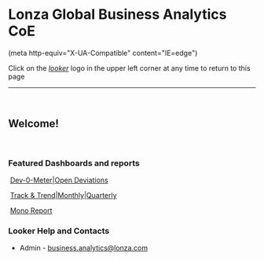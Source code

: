# Lonza Global Business Analytics CoE
(meta http-equiv="X-UA-Compatible" content="IE=edge")

Click on the [_looker_](https://10.20.1.205/projects/dev_0meter/documents/landing_page.md) logo in the upper left corner at any time to return to this page
​

---
​

## Welcome!
​
​

### Featured Dashboards and reports
​
[Dev-0-Meter](https://10.20.1.205/dashboards/1?Site=&Date%20Range%20-Creation%20Date=2017%2F01%2F01%20to%202017%2F12%2F31&filter_config=%7B%22Site%22:%5B%7B%22type%22:%22%3D%22,%22values%22:%5B%7B%22constant%22:%22%22%7D,%7B%7D%5D,%22id%22:4%7D%5D,%22Date%20Range%20-Creation%20Date%22:%5B%7B%22type%22:%22between%22,%22values%22:%5B%7B%22date%22:%222017-01-01T00:00:00.000Z%22,%22tz%22:true%7D,%7B%22date%22:%222017-12-31T00:00:00.000Z%22,%22tz%22:true%7D%5D,%22id%22:5%7D%5D%7D)|[Open Deviations](https://10.20.1.205/dashboards/2?Site=&Open=NULL&filter_config=%7B%22Site%22:%5B%7B%22type%22:%22%3D%22,%22values%22:%5B%7B%22constant%22:%22%22%7D,%7B%7D%5D,%22id%22:4%7D%5D,%22Open%22:%5B%7B%22type%22:%22null%22,%22values%22:%5B%7B%7D,%7B%7D%5D,%22id%22:5%7D%5D%7D)

​
[Track & Trend](https://10.20.1.205/dashboards/12?Site=Portsmouth&Customer=&Area=&Event%20Area=&Created%20Date=12%20months&Has%20Event%20Classification=NOT%20NULL&filter_config=%7B"Site":%5B%7B"type":"%3D","values":%5B%7B"constant":"Portsmouth"%7D,%7B%7D%5D,"id":6%7D%5D,"Customer":%5B%7B"type":"%3D","values":%5B%7B"constant":""%7D,%7B%7D%5D,"id":7%7D%5D,"Area":%5B%7B"type":"%3D","values":%5B%7B"constant":""%7D,%7B%7D%5D,"id":8%7D%5D,"Event%20Area":%5B%7B"type":"%3D","values":%5B%7B"constant":""%7D,%7B%7D%5D,"id":9%7D%5D,"Created%20Date":%5B%7B"type":"past","values":%5B%7B"constant":"12","unit":"mo"%7D,%7B%7D%5D,"id":10%7D%5D,"Has%20Event%20Classification":%5B%7B"type":"!null","values":%5B%7B%7D,%7B%7D%5D,"id":11%7D%5D%7D)|[Monthly](https://10.20.1.205/dashboards/13?Site=Portsmouth&Area=&Event%20Area=&Has%20Event=NOT%20NULL&Current%20Month=1%20months&filter_config=%7B"Site":%5B%7B"type":"%3D","values":%5B%7B"constant":"Portsmouth"%7D,%7B%7D%5D,"id":10%7D%5D,"Area":%5B%7B"type":"%3D","values":%5B%7B"constant":""%7D,%7B%7D%5D,"id":11%7D%5D,"Event%20Area":%5B%7B"type":"%3D","values":%5B%7B"constant":""%7D,%7B%7D%5D,"id":12%7D%5D,"Has%20Event":%5B%7B"type":"!null","values":%5B%7B%7D,%7B%7D%5D,"id":13%7D%5D,"Current%20Month":%5B%7B"type":"past","values":%5B%7B"constant":"1","unit":"mo"%7D,%7B%7D%5D,"id":14%7D%5D%7D)|[Quarterly](https://10.20.1.205/dashboards/15?Site=Portsmouth&Area=&Event%20Area=&Has%20Event=NOT%20NULL&Current%20Quarter=1%20quarters&filter_config=%7B"Site":%5B%7B"type":"%3D","values":%5B%7B"constant":"Portsmouth"%7D,%7B%7D%5D,"id":10%7D%5D,"Area":%5B%7B"type":"%3D","values":%5B%7B"constant":""%7D,%7B%7D%5D,"id":11%7D%5D,"Event%20Area":%5B%7B"type":"%3D","values":%5B%7B"constant":""%7D,%7B%7D%5D,"id":12%7D%5D,"Has%20Event":%5B%7B"type":"!null","values":%5B%7B%7D,%7B%7D%5D,"id":13%7D%5D,"Current%20Quarter":%5B%7B"type":"past","values":%5B%7B"constant":"1","unit":"qu"%7D,%7B%7D%5D,"id":14%7D%5D%7D)

​
[Mono Report](https://lookerdev.lonzagroup.net/dashboards/16)
​
​
​

### Looker Help and Contacts
- Admin - <business.analytics@lonza.com>

